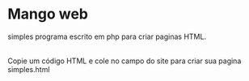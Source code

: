 # Mango web

simples programa escrito em php para criar paginas HTML.

<br>
Copie um código HTML e cole no campo do site para criar sua pagina simples.html
